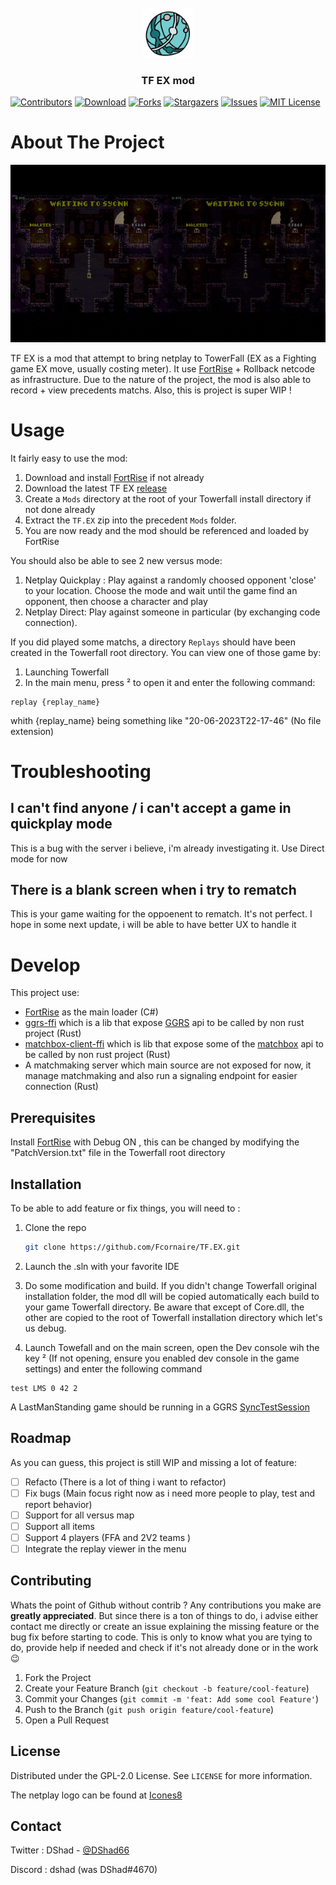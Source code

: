 <!-- PROJECT LOGO -->
<br />
<div align="center">
  <a href="https://github.com/Fcornaire/TF.EX">
    <img src="images/icons8-internet-96.png" alt="Logo" width="80" height="80">
  </a>
  <h3 align="center">TF EX mod</h3>
</div>

<!-- Shield -->

[![Contributors][contributors-shield]][contributors-url]
[![Download][download-shield]][download-url]
[![Forks][forks-shield]][forks-url]
[![Stargazers][stars-shield]][stars-url]
[![Issues][issues-shield]][issues-url]
[![MIT License][license-shield]][license-url]

<!-- ABOUT THE PROJECT -->

# About The Project

<p align="center">
  <img src="images/demo.gif" alt="animated" />
</p>

TF EX is a mod that attempt to bring netplay to TowerFall (EX as a Fighting game EX move, usually costing meter). It use [FortRise](https://github.com/Terria-K/FortRise) + Rollback netcode as infrastructure.
Due to the nature of the project, the mod is also able to record + view precedents matchs.
Also, this is project is super WIP !

# Usage

It fairly easy to use the mod:

1. Download and install [FortRise](https://github.com/Terria-K/FortRise) if not already
2. Download the latest TF EX [release](https://github.com/Fcornaire/TF.EX/releases)
3. Create a `Mods` directory at the root of your Towerfall install directory if not done already
4. Extract the `TF.EX` zip into the precedent `Mods` folder.
5. You are now ready and the mod should be referenced and loaded by FortRise

You should also be able to see 2 new versus mode:

1. Netplay Quickplay : Play against a randomly choosed opponent 'close' to your location. Choose the mode and wait until the game find an opponent, then choose a character and play
2. Netplay Direct: Play against someone in particular (by exchanging code connection).

If you did played some matchs, a directory `Replays` should have been created in the Towerfall root directory.
You can view one of those game by:

1. Launching Towerfall
2. In the main menu, press ² to open it and enter the following command:

```
replay {replay_name}
```

whith {replay_name} being something like "20-06-2023T22-17-46" (No file extension)

# Troubleshooting

## I can't find anyone / i can't accept a game in quickplay mode

This is a bug with the server i believe, i'm already investigating it. Use Direct mode for now

## There is a blank screen when i try to rematch

This is your game waiting for the oppoenent to rematch. It's not perfect. I hope in some next update, i will be able to have better UX to handle it

# Develop

This project use:

- [FortRise](https://github.com/Terria-K/FortRise) as the main loader (C#)
- [ggrs-ffi](https://github.com/Fcornaire/ggrs-ffi) which is a lib that expose [GGRS](https://github.com/gschup/ggrs) api to be called by non rust project (Rust)
- [matchbox-client-ffi](https://github.com/Fcornaire/matchbox-client-ffi) which is lib that expose some of the [matchbox](https://github.com/johanhelsing/matchbox) api to be called by non rust project (Rust)
- A matchmaking server which main source are not exposed for now, it manage matchmaking and also run a signaling endpoint for easier connection (Rust)

## Prerequisites

Install [FortRise](https://github.com/Terria-K/FortRise) with Debug ON , this can be changed by modifying the "PatchVersion.txt" file in the Towerfall root directory

## Installation

To be able to add feature or fix things, you will need to :

1. Clone the repo

   ```sh
   git clone https://github.com/Fcornaire/TF.EX.git
   ```

2. Launch the .sln with your favorite IDE
3. Do some modification and build. If you didn't change Towerfall original installation folder, the mod dll will be copied automatically each build to your game Towerfall directory. Be aware that except of Core.dll, the other are copied to the root of Towerfall installation directory which let's us debug.
4. Launch Towefall and on the main screen, open the Dev console wih the key ² (If not opening, ensure you enabled dev console in the game settings) and enter the following command

```
test LMS 0 42 2
```

A LastManStanding game should be running in a GGRS [SyncTestSession](https://github.com/gschup/ggrs/wiki/2.-Sessions#sessionbuilder)

<!-- ROADMAP -->

## Roadmap

As you can guess, this project is still WIP and missing a lot of feature:

- [ ] Refacto (There is a lot of thing i want to refactor)
- [ ] Fix bugs (Main focus right now as i need more people to play, test and report behavior)
- [ ] Support for all versus map
- [ ] Support all items
- [ ] Support 4 players (FFA and 2V2 teams )
- [ ] Integrate the replay viewer in the menu

## Contributing

Whats the point of Github without contrib ? Any contributions you make are **greatly appreciated**.
But since there is a ton of things to do, i advise either contact me directly or create an issue explaining the missing feature or the bug fix before starting to code. This is only to know what you are tying to do, provide help if needed and check if it's not already done or in the work 😉

1. Fork the Project
2. Create your Feature Branch (`git checkout -b feature/cool-feature`)
3. Commit your Changes (`git commit -m 'feat: Add some cool Feature'`)
4. Push to the Branch (`git push origin feature/cool-feature`)
5. Open a Pull Request

<!-- LICENSE -->

## License

Distributed under the GPL-2.0 License. See `LICENSE` for more information.

The netplay logo can be found at [Icones8](https://icones8.fr/)

## Contact

Twitter : DShad - [@DShad66](https://twitter.com/DShad66)

Discord : dshad (was DShad#4670)

<!-- MARKDOWN LINKS & IMAGES -->
<!-- https://www.markdownguide.org/basic-syntax/#reference-style-links -->

[contributors-shield]: https://img.shields.io/github/contributors/Fcornaire/TF.EX.svg?style=for-the-badge
[contributors-url]: https://github.com/Fcornaire/TF.EX/graphs/contributors
[forks-shield]: https://img.shields.io/github/forks/Fcornaire/TF.EX.svg?style=for-the-badge
[forks-url]: https://github.com/Fcornaire/TF.EX/network/members
[stars-shield]: https://img.shields.io/github/stars/Fcornaire/TF.EX.svg?style=for-the-badge
[stars-url]: https://github.com/Fcornaire/TF.EX/stargazers
[issues-shield]: https://img.shields.io/github/issues/Fcornaire/TF.EX.svg?style=for-the-badge
[issues-url]: https://github.com/Fcornaire/TF.EX/issues
[license-shield]: https://img.shields.io/github/license/Fcornaire/TF.EX.svg?style=for-the-badge
[download-shield]: https://img.shields.io/github/downloads/Fcornaire/TF.EX/total?style=for-the-badge
[download-url]: https://github.com/Fcornaire/TF.EX/releases
[license-url]: https://github.com/Fcornaire/TF.EX/blob/master/LICENSE.txt
